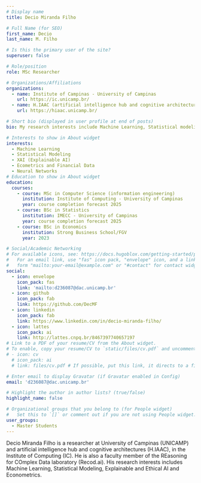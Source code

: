 ```yaml
---
# Display name
title: Decio Miranda Filho

# Full Name (for SEO)
first_name: Decio
last_name: M. Filho

# Is this the primary user of the site?
superuser: false

# Role/position
role: MSc Researcher

# Organizations/Affiliations
organizations:
  - name: Institute of Campinas - University of Campinas
    url: https://ic.unicamp.br/
  - name: H.IAAC (artificial intelligence hub and cognitive architectures)
    url: https://hiaac.unicamp.br/

# Short bio (displayed in user profile at end of posts)
bio: My research interests include Machine Learning, Statistical modeling, Ethical & Explainability in financial data.

# Interests to show in About widget
interests:
  - Machine Learning
  - Statistical Modeling
  - XAI (Explainable AI)
  - Ecometrics and Financial Data
  - Neural Networks
# Education to show in About widget
education:
  courses:
    - course: MSc in Computer Science (information engineering)
      institution: Institute of Computing - University of Campinas
      year: course completion forecast 2025
    - course: BSc in Statistics
      institution: IMECC - University of Campinas
      year: course completion forecast 2025
    - course: BSc in Economics
      institution: Strong Business School/FGV
      year: 2023

# Social/Academic Networking
# For available icons, see: https://docs.hugoblox.com/getting-started/page-builder/#icons
#   For an email link, use "fas" icon pack, "envelope" icon, and a link in the
#   form "mailto:your-email@example.com" or "#contact" for contact widget.
social:
  - icon: envelope
    icon_pack: fas
    link: 'mailto:d236087@dac.unicamp.br'
  - icon: github
    icon_pack: fab
    link: https://github.com/DecMF
  - icon: linkedin
    icon_pack: fab
    link: https://www.linkedin.com/in/decio-miranda-filho/
  - icon: lattes
    icon_pack: ai
    link: http://lattes.cnpq.br/8467397740657197
# Link to a PDF of your resume/CV from the About widget.
# To enable, copy your resume/CV to `static/files/cv.pdf` and uncomment the lines below.
# - icon: cv
  # icon_pack: ai
  # link: files/cv.pdf # If possible, put this link, it directs to a file on my drive with the resume : https://drive.google.com/file/d/1jzfuu4xnMGQi1PYRrzgHQQEMnPq45CMK/view?usp=sharing

# Enter email to display Gravatar (if Gravatar enabled in Config)
email: 'd236087@dac.unicamp.br'

# Highlight the author in author lists? (true/false)
highlight_name: false

# Organizational groups that you belong to (for People widget)
#   Set this to `[]` or comment out if you are not using People widget.
user_groups:
  - Master Students
---
```



Decio Miranda Filho is a researcher at University of Campinas (UNICAMP) and artificial intelligence hub and cognitive architectures (H.IAAC), in the Institute of Computing (IC). He is also a faculty member of the REasoning for COmplex Data laboratory (Recod.ai). His research interests includes Machine Learning, Statistical Modeling, Explainable and Ethical AI and Econometrics.
